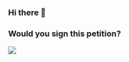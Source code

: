 ### Hi there 👋
### Would you sign this petition?
<img src="https://steamuserimages-a.akamaihd.net/ugc/156905452607836031/63B8FE7437326176702F63E9CBA2C28C1AC6C2B9/"></img>

